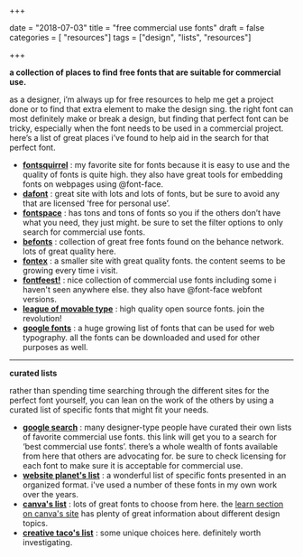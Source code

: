 +++

date = "2018-07-03"
title = "free commercial use fonts"
draft = false
categories = [ "resources"]
tags = ["design", "lists", "resources"]

+++

**a collection of places to find free fonts that are suitable for commercial use.**  

<!--more-->

as a designer, i’m always up for free resources to help me get a project done or to find that extra element to make the design sing. the right font can most definitely make or break a design, but finding that perfect font can be tricky, especially when the font needs to be used in a commercial project. here’s a list of great places i’ve found to help aid in the search for that perfect font. 

- [**fontsquirrel**](http://www.fontsquirrel.com/) : my favorite site for fonts because it is easy to use and the quality of fonts is quite high. they also have great tools for embedding fonts on webpages using @font-face.
- [**dafont**](http://www.dafont.com/) : great site with lots and lots of fonts, but be sure to avoid any that are licensed ‘free for personal use’.
- [**fontspace**](http://www.fontspace.com/) : has tons and tons of fonts so you if the others don’t have what you need, they just might. be sure to set the filter options to only search for commercial use fonts.
- [**befonts**](https://befonts.com/) : collection of great free fonts found on the behance network. lots of great quality here. 
- [**fontex**](http://www.fontex.org/) : a smaller site with great quality fonts. the content seems to be growing every time i visit.
- [**fontfeest!**](http://fontfeest.nl/) : nice collection of commercial use fonts including some i haven't seen anywhere else. they also have @font-face webfont versions. 
- [**league of movable type**](http://www.theleagueofmoveabletype.com/) : high quality open source fonts. join the revolution!
- [**google fonts**](https://fonts.google.com/) : a huge growing list of fonts that can be used for web typography. all the fonts can be downloaded and used for other purposes as well. 


---

**curated lists**

rather than spending time searching through the different sites for the perfect font yourself, you can lean on the work of the others by using a curated list of specific fonts that might fit your needs. 

- [**google search**](http://www.google.com/search?rlz=1C1_____enUS449US449&gcx=c&ix=c1&sourceid=chrome&ie=UTF-8&q=best+commercial+use+fonts%23sclient=psy-ab&hl=en&rlz=1C1_____enUS449US449&source=hp&q=best+commercial+use+fonts&pbx=1&oq=best+commercial+use+fonts&aq=f&aqi=&aql=&gs_sm=e&gs_upl=0l0l0l1267714l0l0l0l0l0l0l0l0ll0l0&fp=1&biw=1280&bih=709&bav=on.2,or.r_gc.r_pw.r_qf.,cf.osb&cad=b&sei=kbQIULnfEOaW2QW86bXiBw) : many designer-type people have curated their own lists of favorite commercial use fonts. this link will get you to a search for ‘best commercial use fonts’. there’s a whole wealth of fonts available from here that others are advocating for. be sure to check licensing for each font to make sure it is acceptable for commercial use.
- [**website planet's list**](https://www.websiteplanet.com/blog/best-free-fonts/) : a wonderful list of specific fonts presented in an organized format. i've used a number of these fonts in my own work over the years. 
- [**canva's list**](https://www.canva.com/learn/50-free-commercial-fonts/) : lots of great fonts to choose from here. the [learn section on canva's site](https://www.canva.com/learn/) has plenty of great information about different design topics. 
- [**creative taco's list**](https://creativetacos.com/best-commercial-use-fonts/) : some unique choices here. definitely worth investigating. 